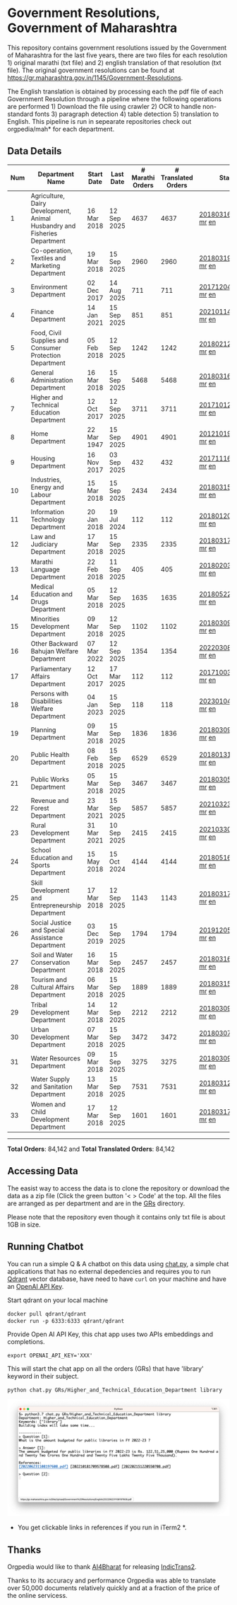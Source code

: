 # Government Resolutions, Government of Maharashtra

This repository contains government resolutions issued by the Government of Maharashtra for the last five years, there are two files for each resolution 1) original marathi (txt file) and 2) english translation of that resolution (txt file). The original government resolutions can be found at https://gr.maharashtra.gov.in/1145/Government-Resolutions.

The English translation is obtained by processing each the pdf file of each Government Resolution through a pipeline where the following operations are performed 1) Download the file using crawler 2) OCR to handle non-standard fonts 3) paragraph detection 4) table  detection 5) translation to English. This pipeline is run in sepearate repositories check out orgpedia/mah* for each department.


## Data Details

| Num | Department Name | Start Date | Last Date | # Marathi Orders | # Translated Orders | Starting Order | Last Order |
| --- | --------------- | ---------- | --------- | ---------------- | ------------------- | -------------- | ---------- |
| 1 | Agriculture, Dairy Development, Animal Husbandry and Fisheries Department | 16 Mar 2018 | 12 Sep 2025 | 4637 | 4637 | [201803161624182101.pdf](https://gr.maharashtra.gov.in/Site/Upload/Government%20Resolutions/English/201803161624182101.pdf) [mr](GRs/Agriculture,_Dairy_Development,_Animal_Husbandry_and_Fisheries_Department/201803161624182101.pdf.mr.txt) [en](GRs/Agriculture,_Dairy_Development,_Animal_Husbandry_and_Fisheries_Department/201803161624182101.pdf.en.txt) | [202509121654318401.pdf](https://gr.maharashtra.gov.in/Site/Upload/Government%20Resolutions/English/202509121654318401.....pdf) [mr](GRs/Agriculture,_Dairy_Development,_Animal_Husbandry_and_Fisheries_Department/202509121654318401.pdf.mr.txt) [en](GRs/Agriculture,_Dairy_Development,_Animal_Husbandry_and_Fisheries_Department/202509121654318401.pdf.en.txt) |
| 2 | Co-operation, Textiles and Marketing Department | 19 Mar 2018 | 15 Sep 2025 | 2960 | 2960 | [201803191257576702.pdf](https://gr.maharashtra.gov.in/Site/Upload/Government%20Resolutions/English/201803191257576702.pdf) [mr](GRs/Co-operation,_Textiles_and_Marketing_Department/201803191257576702.pdf.mr.txt) [en](GRs/Co-operation,_Textiles_and_Marketing_Department/201803191257576702.pdf.en.txt) | [202509151803425602.pdf](https://gr.maharashtra.gov.in/Site/Upload/Government%20Resolutions/English/202509151803425602.pdf) [mr](GRs/Co-operation,_Textiles_and_Marketing_Department/202509151803425602.pdf.mr.txt) [en](GRs/Co-operation,_Textiles_and_Marketing_Department/202509151803425602.pdf.en.txt) |
| 3 | Environment Department | 02 Dec 2017 | 14 Aug 2025 | 711 | 711 | [201712041147216904.pdf](https://gr.maharashtra.gov.in/Site/Upload/Government%20Resolutions/English/201712041147216904.pdf) [mr](GRs/Environment_Department/201712041147216904.pdf.mr.txt) [en](GRs/Environment_Department/201712041147216904.pdf.en.txt) | [202508141738122004.pdf](https://gr.maharashtra.gov.in/Site/Upload/Government%20Resolutions/English/202508141738122004.pdf) [mr](GRs/Environment_Department/202508141738122004.pdf.mr.txt) [en](GRs/Environment_Department/202508141738122004.pdf.en.txt) |
| 4 | Finance Department | 14 Jan 2021 | 15 Sep 2025 | 851 | 851 | [202101141237329905.pdf](https://gr.maharashtra.gov.in/Site/Upload/Government%20Resolutions/English/202101141237329905.pdf) [mr](GRs/Finance_Department/202101141237329905.pdf.mr.txt) [en](GRs/Finance_Department/202101141237329905.pdf.en.txt) | [202509151555558205.pdf](https://gr.maharashtra.gov.in/Site/Upload/Government%20Resolutions/English/202509151555558205.pdf) [mr](GRs/Finance_Department/202509151555558205.pdf.mr.txt) [en](GRs/Finance_Department/202509151555558205.pdf.en.txt) |
| 5 | Food, Civil Supplies and Consumer Protection Department | 05 Feb 2018 | 12 Sep 2025 | 1242 | 1242 | [201802121244545806.pdf](https://gr.maharashtra.gov.in/Site/Upload/Government%20Resolutions/English/201802121244545806.pdf) [mr](GRs/Food,_Civil_Supplies_and_Consumer_Protection_Department/201802121244545806.pdf.mr.txt) [en](GRs/Food,_Civil_Supplies_and_Consumer_Protection_Department/201802121244545806.pdf.en.txt) | [202509121523424506.pdf](https://gr.maharashtra.gov.in/Site/Upload/Government%20Resolutions/English/202509121523424506.pdf) [mr](GRs/Food,_Civil_Supplies_and_Consumer_Protection_Department/202509121523424506.pdf.mr.txt) [en](GRs/Food,_Civil_Supplies_and_Consumer_Protection_Department/202509121523424506.pdf.en.txt) |
| 6 | General Administration Department | 16 Mar 2018 | 15 Sep 2025 | 5468 | 5468 | [201803161224022707.pdf](https://gr.maharashtra.gov.in/Site/Upload/Government%20Resolutions/English/201803161224022707.pdf) [mr](GRs/General_Administration_Department/201803161224022707.pdf.mr.txt) [en](GRs/General_Administration_Department/201803161224022707.pdf.en.txt) | [202509151601540007.pdf](https://gr.maharashtra.gov.in/Site/Upload/Government%20Resolutions/English/202509151601540007.pdf) [mr](GRs/General_Administration_Department/202509151601540007.pdf.mr.txt) [en](GRs/General_Administration_Department/202509151601540007.pdf.en.txt) |
| 7 | Higher and Technical Education Department | 12 Oct 2017 | 12 Sep 2025 | 3711 | 3711 | [201710121514029708.pdf](https://gr.maharashtra.gov.in/Site/Upload/Government%20Resolutions/English/201710121514029708.pdf) [mr](GRs/Higher_and_Technical_Education_Department/201710121514029708.pdf.mr.txt) [en](GRs/Higher_and_Technical_Education_Department/201710121514029708.pdf.en.txt) | [202509121858374108.pdf](https://gr.maharashtra.gov.in/Site/Upload/Government%20Resolutions/English/202509121858374108.pdf) [mr](GRs/Higher_and_Technical_Education_Department/202509121858374108.pdf.mr.txt) [en](GRs/Higher_and_Technical_Education_Department/202509121858374108.pdf.en.txt) |
| 8 | Home Department | 22 Mar 1947 | 15 Sep 2025 | 4901 | 4901 | [201210191648552129.pdf](https://gr.maharashtra.gov.in/Site/Upload/Government%20Resolutions/English/201210191648552129.pdf) [mr](GRs/Home_Department/201210191648552129.pdf.mr.txt) [en](GRs/Home_Department/201210191648552129.pdf.en.txt) | [202509151941190229.pdf](https://gr.maharashtra.gov.in/Site/Upload/Government%20Resolutions/English/202509151941190229.pdf) [mr](GRs/Home_Department/202509151941190229.pdf.mr.txt) [en](GRs/Home_Department/202509151941190229.pdf.en.txt) |
| 9 | Housing Department | 16 Nov 2017 | 03 Sep 2025 | 432 | 432 | [201711161447076609.pdf](https://gr.maharashtra.gov.in/Site/Upload/Government%20Resolutions/English/201711161447076609.pdf) [mr](GRs/Housing_Department/201711161447076609.pdf.mr.txt) [en](GRs/Housing_Department/201711161447076609.pdf.en.txt) | [202509031157313209.pdf](https://gr.maharashtra.gov.in/Site/Upload/Government%20Resolutions/English/202509031157313209.pdf) [mr](GRs/Housing_Department/202509031157313209.pdf.mr.txt) [en](GRs/Housing_Department/202509031157313209.pdf.en.txt) |
| 10 | Industries, Energy and Labour Department | 15 Mar 2018 | 15 Sep 2025 | 2434 | 2434 | [201803151204055010.pdf](https://gr.maharashtra.gov.in/Site/Upload/Government%20Resolutions/English/201803151204055010.pdf) [mr](GRs/Industries,_Energy_and_Labour_Department/201803151204055010.pdf.mr.txt) [en](GRs/Industries,_Energy_and_Labour_Department/201803151204055010.pdf.en.txt) | [202509151732104510.pdf](https://gr.maharashtra.gov.in/Site/Upload/Government%20Resolutions/English/202509151732104510.pdf) [mr](GRs/Industries,_Energy_and_Labour_Department/202509151732104510.pdf.mr.txt) [en](GRs/Industries,_Energy_and_Labour_Department/202509151732104510.pdf.en.txt) |
| 11 | Information Technology Department | 20 Jan 2018 | 19 Jul 2024 | 112 | 112 | [201801201843024511.pdf](https://gr.maharashtra.gov.in/Site/Upload/Government%20Resolutions/English/201801201843024511.pdf) [mr](GRs/Information_Technology_Department/201801201843024511.pdf.mr.txt) [en](GRs/Information_Technology_Department/201801201843024511.pdf.en.txt) | [202407191742379111.pdf](https://gr.maharashtra.gov.in/Site/Upload/Government%20Resolutions/English/202407191742379111.pdf) [mr](GRs/Information_Technology_Department/202407191742379111.pdf.mr.txt) [en](GRs/Information_Technology_Department/202407191742379111.pdf.en.txt) |
| 12 | Law and Judiciary Department | 17 Mar 2018 | 15 Sep 2025 | 2335 | 2335 | [201803171129290212.pdf](https://gr.maharashtra.gov.in/Site/Upload/Government%20Resolutions/English/201803171129290212.pdf) [mr](GRs/Law_and_Judiciary_Department/201803171129290212.pdf.mr.txt) [en](GRs/Law_and_Judiciary_Department/201803171129290212.pdf.en.txt) | [202509151752527112.pdf](https://gr.maharashtra.gov.in/Site/Upload/Government%20Resolutions/English/202509151752527112.pdf) [mr](GRs/Law_and_Judiciary_Department/202509151752527112.pdf.mr.txt) [en](GRs/Law_and_Judiciary_Department/202509151752527112.pdf.en.txt) |
| 13 | Marathi Language Department | 22 Feb 2018 | 11 Sep 2025 | 405 | 405 | [201802031549154233.pdf](https://gr.maharashtra.gov.in/Site/Upload/Government%20Resolutions/English/201802031549154233.pdf) [mr](GRs/Marathi_Language_Department/201802031549154233.pdf.mr.txt) [en](GRs/Marathi_Language_Department/201802031549154233.pdf.en.txt) | [202509111606021633.pdf](https://gr.maharashtra.gov.in/Site/Upload/Government%20Resolutions/English/202509111606021633.pdf) [mr](GRs/Marathi_Language_Department/202509111606021633.pdf.mr.txt) [en](GRs/Marathi_Language_Department/202509111606021633.pdf.en.txt) |
| 14 | Medical Education and Drugs Department | 05 Mar 2018 | 12 Sep 2025 | 1635 | 1635 | [201805221424292513.pdf](https://gr.maharashtra.gov.in/Site/Upload/Government%20Resolutions/English/201805221424292513.pdf) [mr](GRs/Medical_Education_and_Drugs_Department/201805221424292513.pdf.mr.txt) [en](GRs/Medical_Education_and_Drugs_Department/201805221424292513.pdf.en.txt) | [202509121812542413.pdf](https://gr.maharashtra.gov.in/Site/Upload/Government%20Resolutions/English/202509121812542413.pdf) [mr](GRs/Medical_Education_and_Drugs_Department/202509121812542413.pdf.mr.txt) [en](GRs/Medical_Education_and_Drugs_Department/202509121812542413.pdf.en.txt) |
| 15 | Minorities Development Department | 09 Mar 2018 | 12 Sep 2025 | 1102 | 1102 | [201803091218355314.pdf](https://gr.maharashtra.gov.in/Site/Upload/Government%20Resolutions/English/201803091218355314.pdf) [mr](GRs/Minorities_Development_Department/201803091218355314.pdf.mr.txt) [en](GRs/Minorities_Development_Department/201803091218355314.pdf.en.txt) | [202509121841157214.pdf](https://gr.maharashtra.gov.in/Site/Upload/Government%20Resolutions/English/202509121841157214.pdf) [mr](GRs/Minorities_Development_Department/202509121841157214.pdf.mr.txt) [en](GRs/Minorities_Development_Department/202509121841157214.pdf.en.txt) |
| 16 | Other Backward Bahujan Welfare Department | 07 Mar 2022 | 12 Sep 2025 | 1354 | 1354 | [202203081752439334.pdf](https://gr.maharashtra.gov.in/Site/Upload/Government%20Resolutions/English/202203081752439334.pdf) [mr](GRs/Other_Backward_Bahujan_Welfare_Department/202203081752439334.pdf.mr.txt) [en](GRs/Other_Backward_Bahujan_Welfare_Department/202203081752439334.pdf.en.txt) | [202509121638042734.pdf](https://gr.maharashtra.gov.in/Site/Upload/Government%20Resolutions/English/202509121638042734.pdf) [mr](GRs/Other_Backward_Bahujan_Welfare_Department/202509121638042734.pdf.mr.txt) [en](GRs/Other_Backward_Bahujan_Welfare_Department/202509121638042734.pdf.en.txt) |
| 17 | Parliamentary Affairs Department | 12 Oct 2017 | 17 Mar 2025 | 112 | 112 | [201710031642378615.pdf](https://gr.maharashtra.gov.in/Site/Upload/Government%20Resolutions/English/201710031642378615.pdf) [mr](GRs/Parliamentary_Affairs_Department/201710031642378615.pdf.mr.txt) [en](GRs/Parliamentary_Affairs_Department/201710031642378615.pdf.en.txt) | [202503171104518215.pdf](https://gr.maharashtra.gov.in/Site/Upload/Government%20Resolutions/English/202503171104518215.pdf) [mr](GRs/Parliamentary_Affairs_Department/202503171104518215.pdf.mr.txt) [en](GRs/Parliamentary_Affairs_Department/202503171104518215.pdf.en.txt) |
| 18 | Persons with Disabilities Welfare Department | 04 Jan 2023 | 15 Sep 2025 | 118 | 118 | [202301041906309635.pdf](https://gr.maharashtra.gov.in/Site/Upload/Government%20Resolutions/English/202301041906309635.pdf) [mr](GRs/Persons_with_Disabilities_Welfare_Department/202301041906309635.pdf.mr.txt) [en](GRs/Persons_with_Disabilities_Welfare_Department/202301041906309635.pdf.en.txt) | [202509151700135035.pdf](https://gr.maharashtra.gov.in/Site/Upload/Government%20Resolutions/English/202509151700135035.pdf) [mr](GRs/Persons_with_Disabilities_Welfare_Department/202509151700135035.pdf.mr.txt) [en](GRs/Persons_with_Disabilities_Welfare_Department/202509151700135035.pdf.en.txt) |
| 19 | Planning Department | 09 Mar 2018 | 15 Sep 2025 | 1836 | 1836 | [201803091441032716.pdf](https://gr.maharashtra.gov.in/Site/Upload/Government%20Resolutions/English/201803091441032716.pdf) [mr](GRs/Planning_Department/201803091441032716.pdf.mr.txt) [en](GRs/Planning_Department/201803091441032716.pdf.en.txt) | [202509151334414616.pdf](https://gr.maharashtra.gov.in/Site/Upload/Government%20Resolutions/English/202509151334414616.pdf) [mr](GRs/Planning_Department/202509151334414616.pdf.mr.txt) [en](GRs/Planning_Department/202509151334414616.pdf.en.txt) |
| 20 | Public Health Department | 08 Feb 2018 | 15 Sep 2025 | 6529 | 6529 | [201801311722275417.pdf](https://gr.maharashtra.gov.in/Site/Upload/Government%20Resolutions/English/201801311722275417.pdf) [mr](GRs/Public_Health_Department/201801311722275417.pdf.mr.txt) [en](GRs/Public_Health_Department/201801311722275417.pdf.en.txt) | [202509151216250317.pdf](https://gr.maharashtra.gov.in/Site/Upload/Government%20Resolutions/English/202509151216250317.pdf) [mr](GRs/Public_Health_Department/202509151216250317.pdf.mr.txt) [en](GRs/Public_Health_Department/202509151216250317.pdf.en.txt) |
| 21 | Public Works Department | 05 Mar 2018 | 15 Sep 2025 | 3467 | 3467 | [201803051515468118.pdf](https://gr.maharashtra.gov.in/Site/Upload/Government%20Resolutions/English/201803051515468118.pdf) [mr](GRs/Public_Works_Department/201803051515468118.pdf.mr.txt) [en](GRs/Public_Works_Department/201803051515468118.pdf.en.txt) | [202509151801253518.pdf](https://gr.maharashtra.gov.in/Site/Upload/Government%20Resolutions/English/202509151801253518.pdf) [mr](GRs/Public_Works_Department/202509151801253518.pdf.mr.txt) [en](GRs/Public_Works_Department/202509151801253518.pdf.en.txt) |
| 22 | Revenue and Forest Department | 23 Mar 2021 | 15 Sep 2025 | 5857 | 5857 | [202103231328393119.pdf](https://gr.maharashtra.gov.in/Site/Upload/Government%20Resolutions/English/202103231328393119.pdf) [mr](GRs/Revenue_and_Forest_Department/202103231328393119.pdf.mr.txt) [en](GRs/Revenue_and_Forest_Department/202103231328393119.pdf.en.txt) | [202509151835494719.pdf](https://gr.maharashtra.gov.in/Site/Upload/Government%20Resolutions/English/202509151835494719.pdf) [mr](GRs/Revenue_and_Forest_Department/202509151835494719.pdf.mr.txt) [en](GRs/Revenue_and_Forest_Department/202509151835494719.pdf.en.txt) |
| 23 | Rural Development Department | 31 Mar 2021 | 10 Sep 2025 | 2415 | 2415 | [202103301021181120.pdf](https://gr.maharashtra.gov.in/Site/Upload/Government%20Resolutions/English/202103301021181120.pdf) [mr](GRs/Rural_Development_Department/202103301021181120.pdf.mr.txt) [en](GRs/Rural_Development_Department/202103301021181120.pdf.en.txt) | [202509101416151320.pdf](https://gr.maharashtra.gov.in/Site/Upload/Government%20Resolutions/English/202509101416151320.pdf) [mr](GRs/Rural_Development_Department/202509101416151320.pdf.mr.txt) [en](GRs/Rural_Development_Department/202509101416151320.pdf.en.txt) |
| 24 | School Education and Sports Department | 15 May 2018 | 15 Oct 2024 | 4144 | 4144 | [201805161114241221.pdf](https://gr.maharashtra.gov.in/Site/Upload/Government%20Resolutions/English/201805161114241221.pdf) [mr](GRs/School_Education_and_Sports_Department/201805161114241221.pdf.mr.txt) [en](GRs/School_Education_and_Sports_Department/201805161114241221.pdf.en.txt) | [202410152127537021.pdf](https://gr.maharashtra.gov.in/Site/Upload/Government%20Resolutions/English/202410152127537021.pdf) [mr](GRs/School_Education_and_Sports_Department/202410152127537021.pdf.mr.txt) [en](GRs/School_Education_and_Sports_Department/202410152127537021.pdf.en.txt) |
| 25 | Skill Development and Entrepreneurship Department | 17 Mar 2018 | 12 Sep 2025 | 1143 | 1143 | [201803171322099003.pdf](https://gr.maharashtra.gov.in/Site/Upload/Government%20Resolutions/English/201803171322099003.pdf) [mr](GRs/Skill_Development_and_Entrepreneurship_Department/201803171322099003.pdf.mr.txt) [en](GRs/Skill_Development_and_Entrepreneurship_Department/201803171322099003.pdf.en.txt) | [202509121810368203.pdf](https://gr.maharashtra.gov.in/Site/Upload/Government%20Resolutions/English/202509121810368203.pdf) [mr](GRs/Skill_Development_and_Entrepreneurship_Department/202509121810368203.pdf.mr.txt) [en](GRs/Skill_Development_and_Entrepreneurship_Department/202509121810368203.pdf.en.txt) |
| 26 | Social Justice and Special Assistance Department | 03 Dec 2019 | 15 Sep 2025 | 1794 | 1794 | [201912051107011622.pdf](https://gr.maharashtra.gov.in/Site/Upload/Government%20Resolutions/English/201912051107011622.pdf) [mr](GRs/Social_Justice_and_Special_Assistance_Department/201912051107011622.pdf.mr.txt) [en](GRs/Social_Justice_and_Special_Assistance_Department/201912051107011622.pdf.en.txt) | [202509151829119322.pdf](https://gr.maharashtra.gov.in/Site/Upload/Government%20Resolutions/English/202509151829119322.pdf) [mr](GRs/Social_Justice_and_Special_Assistance_Department/202509151829119322.pdf.mr.txt) [en](GRs/Social_Justice_and_Special_Assistance_Department/202509151829119322.pdf.en.txt) |
| 27 | Soil and Water Conservation Department | 16 Mar 2018 | 15 Sep 2025 | 2457 | 2457 | [201803161247582426.pdf](https://gr.maharashtra.gov.in/Site/Upload/Government%20Resolutions/English/201803161247582426.pdf) [mr](GRs/Soil_and_Water_Conservation_Department/201803161247582426.pdf.mr.txt) [en](GRs/Soil_and_Water_Conservation_Department/201803161247582426.pdf.en.txt) | [202509151141187926.pdf](https://gr.maharashtra.gov.in/Site/Upload/Government%20Resolutions/English/202509151141187926.pdf) [mr](GRs/Soil_and_Water_Conservation_Department/202509151141187926.pdf.mr.txt) [en](GRs/Soil_and_Water_Conservation_Department/202509151141187926.pdf.en.txt) |
| 28 | Tourism and Cultural Affairs Department | 06 Mar 2018 | 15 Sep 2025 | 1889 | 1889 | [201803151055091823.pdf](https://gr.maharashtra.gov.in/Site/Upload/Government%20Resolutions/English/201803151055091823.pdf) [mr](GRs/Tourism_and_Cultural_Affairs_Department/201803151055091823.pdf.mr.txt) [en](GRs/Tourism_and_Cultural_Affairs_Department/201803151055091823.pdf.en.txt) | [202509151511514523.pdf](https://gr.maharashtra.gov.in/Site/Upload/Government%20Resolutions/English/202509151511514523.pdf) [mr](GRs/Tourism_and_Cultural_Affairs_Department/202509151511514523.pdf.mr.txt) [en](GRs/Tourism_and_Cultural_Affairs_Department/202509151511514523.pdf.en.txt) |
| 29 | Tribal Development Department | 14 Mar 2018 | 12 Sep 2025 | 2212 | 2212 | [201803091105184924.pdf](https://gr.maharashtra.gov.in/Site/Upload/Government%20Resolutions/English/201803091105184924.pdf) [mr](GRs/Tribal_Development_Department/201803091105184924.pdf.mr.txt) [en](GRs/Tribal_Development_Department/201803091105184924.pdf.en.txt) | [202509121039378324.pdf](https://gr.maharashtra.gov.in/Site/Upload/Government%20Resolutions/English/202509121039378324.pdf) [mr](GRs/Tribal_Development_Department/202509121039378324.pdf.mr.txt) [en](GRs/Tribal_Development_Department/202509121039378324.pdf.en.txt) |
| 30 | Urban Development Department | 07 Mar 2018 | 15 Sep 2025 | 3472 | 3472 | [201803071203178325.pdf](https://gr.maharashtra.gov.in/Site/Upload/Government%20Resolutions/English/201803071203178325.pdf) [mr](GRs/Urban_Development_Department/201803071203178325.pdf.mr.txt) [en](GRs/Urban_Development_Department/201803071203178325.pdf.en.txt) | [202509151719258925.pdf](https://gr.maharashtra.gov.in/Site/Upload/Government%20Resolutions/English/202509151719258925.pdf) [mr](GRs/Urban_Development_Department/202509151719258925.pdf.mr.txt) [en](GRs/Urban_Development_Department/202509151719258925.pdf.en.txt) |
| 31 | Water Resources Department | 09 Mar 2018 | 15 Sep 2025 | 3275 | 3275 | [201803091034435527.pdf](https://gr.maharashtra.gov.in/Site/Upload/Government%20Resolutions/English/201803091034435527.pdf) [mr](GRs/Water_Resources_Department/201803091034435527.pdf.mr.txt) [en](GRs/Water_Resources_Department/201803091034435527.pdf.en.txt) | [202509151602151727.pdf](https://gr.maharashtra.gov.in/Site/Upload/Government%20Resolutions/English/202509151602151727.pdf) [mr](GRs/Water_Resources_Department/202509151602151727.pdf.mr.txt) [en](GRs/Water_Resources_Department/202509151602151727.pdf.en.txt) |
| 32 | Water Supply and Sanitation Department | 13 Mar 2018 | 15 Sep 2025 | 7531 | 7531 | [201803121414108428.pdf](https://gr.maharashtra.gov.in/Site/Upload/Government%20Resolutions/English/201803121414108428.pdf) [mr](GRs/Water_Supply_and_Sanitation_Department/201803121414108428.pdf.mr.txt) [en](GRs/Water_Supply_and_Sanitation_Department/201803121414108428.pdf.en.txt) | [202509151656589128.pdf](https://gr.maharashtra.gov.in/Site/Upload/Government%20Resolutions/English/202509151656589128.pdf) [mr](GRs/Water_Supply_and_Sanitation_Department/202509151656589128.pdf.mr.txt) [en](GRs/Water_Supply_and_Sanitation_Department/202509151656589128.pdf.en.txt) |
| 33 | Women and Child Development Department | 17 Mar 2018 | 12 Sep 2025 | 1601 | 1601 | [201803171539444330.pdf](https://gr.maharashtra.gov.in/Site/Upload/Government%20Resolutions/English/201803171539444330.pdf) [mr](GRs/Women_and_Child_Development_Department/201803171539444330.pdf.mr.txt) [en](GRs/Women_and_Child_Development_Department/201803171539444330.pdf.en.txt) | [202509121445556430.pdf](https://gr.maharashtra.gov.in/Site/Upload/Government%20Resolutions/English/202509121445556430.pdf) [mr](GRs/Women_and_Child_Development_Department/202509121445556430.pdf.mr.txt) [en](GRs/Women_and_Child_Development_Department/202509121445556430.pdf.en.txt) |
----------------------------------------------------------------------------------------------------

**Total Orders**: 84,142 and **Total Translated Orders**: 84,142
## Accessing Data

The easist way to access the data is to clone the repository or download the data as a zip file (Click the green button '< > Code' at the top. All the files are arranged as per department and are in the [GRs](GRs) directory.

Please note that the repository even though it contains only txt file is about 1GB in size.

## Running Chatbot

You can run a simple Q & A chatbot on this data using [chat.py](chat.py), a simple chat applications that has no external depedencies and requires you to run [Qdrant](https://qdrant.tech/) vector database, have need to have `curl` on your machine and have an [OpenAI API Key](https://help.openai.com/en/articles/4936850-where-do-i-find-my-secret-api-key).

Start qdrant on your local machine
```shell
docker pull qdrant/qdrant
docker run -p 6333:6333 qdrant/qdrant
```

Provide Open AI API Key, this chat app uses two APIs embeddings and completions.
```shell
export OPENAI_API_KEY='XXX'
```

This will start the chat app on all the orders (GRs) that have 'library' keyword in their subject.

```shell
python chat.py GRs/Higher_and_Technical_Education_Department library
```

![screenshot of running chat.py](screenshot.png)

* You get clickable links in references if you run in iTerm2 *.

## Thanks

Orgpedia would like to thank [AI4Bharat](https://ai4bharat.iitm.ac.in/) for releasing [IndicTrans2](https://github.com/AI4Bharat/IndicTrans2).

Thanks to its accuracy and performance Orgpedia was able to translate over 50,000 documents relatively quickly and at a fraction of the price of the online servicess.


